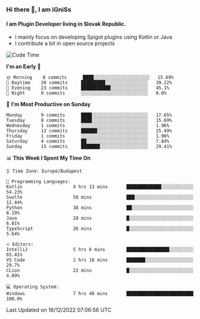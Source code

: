 ### Hi there 👋, I am iGniSs

#### I am Plugin Developer living in Slovak Republic.
- I mainly focus on developing Spigot plugins using Kotlin or Java
- I contribute a bit in open source projects

<!--START_SECTION:waka-->
![Code Time](http://img.shields.io/badge/Code%20Time-988%20hrs%2027%20mins-blue)

**I'm an Early 🐤** 

```text
🌞 Morning    8 commits      ████░░░░░░░░░░░░░░░░░░░░░   15.69% 
🌆 Daytime    20 commits     █████████░░░░░░░░░░░░░░░░   39.22% 
🌃 Evening    23 commits     ███████████░░░░░░░░░░░░░░   45.1% 
🌙 Night      0 commits      ░░░░░░░░░░░░░░░░░░░░░░░░░   0.0%

```
📅 **I'm Most Productive on Sunday** 

```text
Monday       9 commits      ████░░░░░░░░░░░░░░░░░░░░░   17.65% 
Tuesday      8 commits      ████░░░░░░░░░░░░░░░░░░░░░   15.69% 
Wednesday    1 commits      ░░░░░░░░░░░░░░░░░░░░░░░░░   1.96% 
Thursday     13 commits     ██████░░░░░░░░░░░░░░░░░░░   25.49% 
Friday       1 commits      ░░░░░░░░░░░░░░░░░░░░░░░░░   1.96% 
Saturday     4 commits      ██░░░░░░░░░░░░░░░░░░░░░░░   7.84% 
Sunday       15 commits     ███████░░░░░░░░░░░░░░░░░░   29.41%

```


📊 **This Week I Spent My Time On** 

```text
⌚︎ Time Zone: Europe/Budapest

💬 Programming Languages: 
Kotlin                   4 hrs 13 mins       █████████████░░░░░░░░░░░░   54.23% 
Svelte                   58 mins             ███░░░░░░░░░░░░░░░░░░░░░░   12.44% 
Python                   38 mins             ██░░░░░░░░░░░░░░░░░░░░░░░   8.19% 
Java                     28 mins             █░░░░░░░░░░░░░░░░░░░░░░░░   6.01% 
TypeScript               26 mins             █░░░░░░░░░░░░░░░░░░░░░░░░   5.64%

🔥 Editors: 
IntelliJ                 5 hrs 6 mins        ████████████████░░░░░░░░░   65.41% 
VS Code                  2 hrs 18 mins       ███████░░░░░░░░░░░░░░░░░░   29.7% 
CLion                    22 mins             █░░░░░░░░░░░░░░░░░░░░░░░░   4.89%

💻 Operating System: 
Windows                  7 hrs 48 mins       █████████████████████████   100.0%

```


 Last Updated on 16/12/2022 07:06:56 UTC
<!--END_SECTION:waka-->